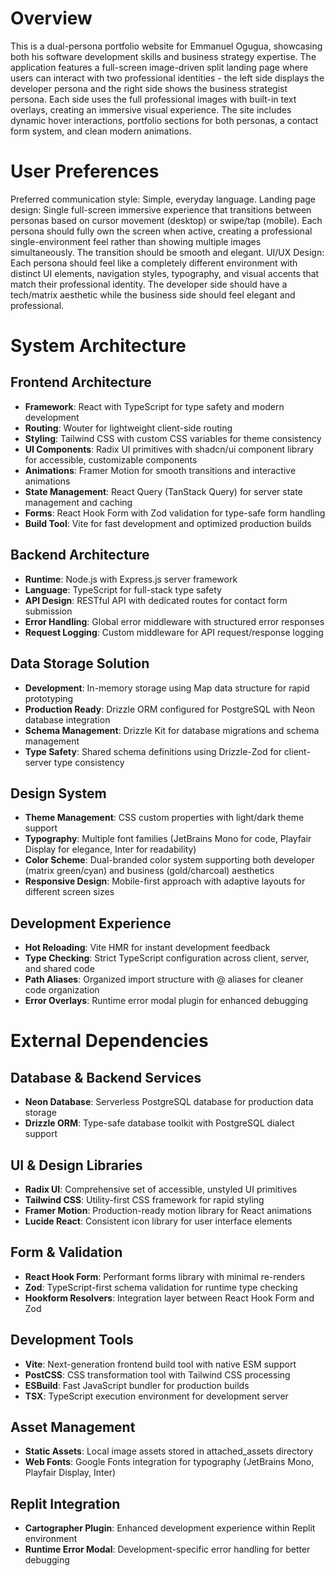 # Overview

This is a dual-persona portfolio website for Emmanuel Ogugua, showcasing both his software development skills and business strategy expertise. The application features a full-screen image-driven split landing page where users can interact with two professional identities - the left side displays the developer persona and the right side shows the business strategist persona. Each side uses the full professional images with built-in text overlays, creating an immersive visual experience. The site includes dynamic hover interactions, portfolio sections for both personas, a contact form system, and clean modern animations.

# User Preferences

Preferred communication style: Simple, everyday language.
Landing page design: Single full-screen immersive experience that transitions between personas based on cursor movement (desktop) or swipe/tap (mobile). Each persona should fully own the screen when active, creating a professional single-environment feel rather than showing multiple images simultaneously. The transition should be smooth and elegant.
UI/UX Design: Each persona should feel like a completely different environment with distinct UI elements, navigation styles, typography, and visual accents that match their professional identity. The developer side should have a tech/matrix aesthetic while the business side should feel elegant and professional.

# System Architecture

## Frontend Architecture
- **Framework**: React with TypeScript for type safety and modern development
- **Routing**: Wouter for lightweight client-side routing
- **Styling**: Tailwind CSS with custom CSS variables for theme consistency
- **UI Components**: Radix UI primitives with shadcn/ui component library for accessible, customizable components
- **Animations**: Framer Motion for smooth transitions and interactive animations
- **State Management**: React Query (TanStack Query) for server state management and caching
- **Forms**: React Hook Form with Zod validation for type-safe form handling
- **Build Tool**: Vite for fast development and optimized production builds

## Backend Architecture
- **Runtime**: Node.js with Express.js server framework
- **Language**: TypeScript for full-stack type safety
- **API Design**: RESTful API with dedicated routes for contact form submission
- **Error Handling**: Global error middleware with structured error responses
- **Request Logging**: Custom middleware for API request/response logging

## Data Storage Solution
- **Development**: In-memory storage using Map data structure for rapid prototyping
- **Production Ready**: Drizzle ORM configured for PostgreSQL with Neon database integration
- **Schema Management**: Drizzle Kit for database migrations and schema management
- **Type Safety**: Shared schema definitions using Drizzle-Zod for client-server type consistency

## Design System
- **Theme Management**: CSS custom properties with light/dark theme support
- **Typography**: Multiple font families (JetBrains Mono for code, Playfair Display for elegance, Inter for readability)
- **Color Scheme**: Dual-branded color system supporting both developer (matrix green/cyan) and business (gold/charcoal) aesthetics
- **Responsive Design**: Mobile-first approach with adaptive layouts for different screen sizes

## Development Experience
- **Hot Reloading**: Vite HMR for instant development feedback
- **Type Checking**: Strict TypeScript configuration across client, server, and shared code
- **Path Aliases**: Organized import structure with @ aliases for cleaner code organization
- **Error Overlays**: Runtime error modal plugin for enhanced debugging

# External Dependencies

## Database & Backend Services
- **Neon Database**: Serverless PostgreSQL database for production data storage
- **Drizzle ORM**: Type-safe database toolkit with PostgreSQL dialect support

## UI & Design Libraries
- **Radix UI**: Comprehensive set of accessible, unstyled UI primitives
- **Tailwind CSS**: Utility-first CSS framework for rapid styling
- **Framer Motion**: Production-ready motion library for React animations
- **Lucide React**: Consistent icon library for user interface elements

## Form & Validation
- **React Hook Form**: Performant forms library with minimal re-renders
- **Zod**: TypeScript-first schema validation for runtime type checking
- **Hookform Resolvers**: Integration layer between React Hook Form and Zod

## Development Tools
- **Vite**: Next-generation frontend build tool with native ESM support
- **PostCSS**: CSS transformation tool with Tailwind CSS processing
- **ESBuild**: Fast JavaScript bundler for production builds
- **TSX**: TypeScript execution environment for development server

## Asset Management
- **Static Assets**: Local image assets stored in attached_assets directory
- **Web Fonts**: Google Fonts integration for typography (JetBrains Mono, Playfair Display, Inter)

## Replit Integration
- **Cartographer Plugin**: Enhanced development experience within Replit environment
- **Runtime Error Modal**: Development-specific error handling for better debugging